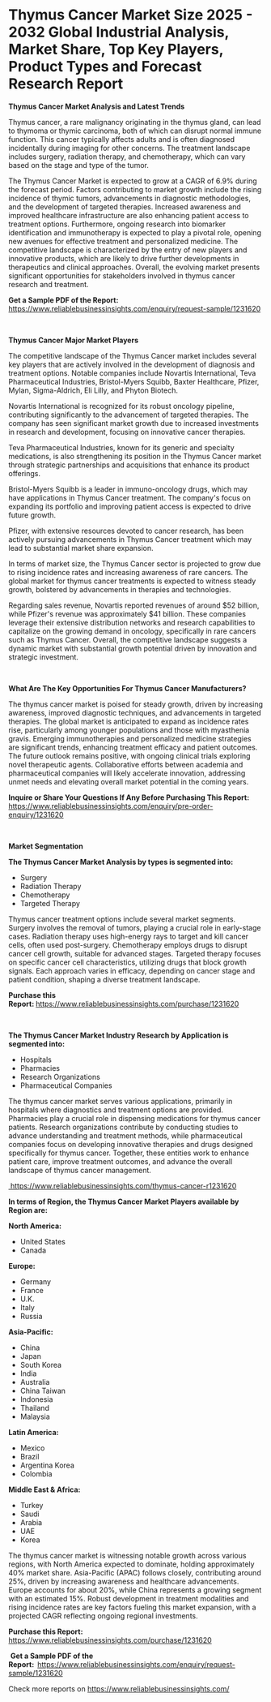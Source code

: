 <p><h1>Thymus Cancer Market Size 2025 - 2032 Global Industrial Analysis, Market Share, Top Key Players, Product Types and Forecast Research Report</h1></p><p><strong>Thymus Cancer Market Analysis and Latest Trends</strong></p>
<p><p>Thymus cancer, a rare malignancy originating in the thymus gland, can lead to thymoma or thymic carcinoma, both of which can disrupt normal immune function. This cancer typically affects adults and is often diagnosed incidentally during imaging for other concerns. The treatment landscape includes surgery, radiation therapy, and chemotherapy, which can vary based on the stage and type of the tumor.</p><p>The Thymus Cancer Market is expected to grow at a CAGR of 6.9% during the forecast period. Factors contributing to market growth include the rising incidence of thymic tumors, advancements in diagnostic methodologies, and the development of targeted therapies. Increased awareness and improved healthcare infrastructure are also enhancing patient access to treatment options. Furthermore, ongoing research into biomarker identification and immunotherapy is expected to play a pivotal role, opening new avenues for effective treatment and personalized medicine. The competitive landscape is characterized by the entry of new players and innovative products, which are likely to drive further developments in therapeutics and clinical approaches. Overall, the evolving market presents significant opportunities for stakeholders involved in thymus cancer research and treatment.</p></p>
<p><strong>Get a Sample PDF of the Report:&nbsp;</strong> <a href="https://www.reliablebusinessinsights.com/enquiry/request-sample/1231620?utm_campaign=100&utm_medium=2&utm_source=Github&utm_content=ia&utm_term=03032025&utm_id=thymus-cancer">https://www.reliablebusinessinsights.com/enquiry/request-sample/1231620</a></p>
<p>&nbsp;</p>
<p><strong>Thymus Cancer Major Market Players</strong></p>
<p><p>The competitive landscape of the Thymus Cancer market includes several key players that are actively involved in the development of diagnosis and treatment options. Notable companies include Novartis International, Teva Pharmaceutical Industries, Bristol-Myers Squibb, Baxter Healthcare, Pfizer, Mylan, Sigma-Aldrich, Eli Lilly, and Phyton Biotech.</p><p>Novartis International is recognized for its robust oncology pipeline, contributing significantly to the advancement of targeted therapies. The company has seen significant market growth due to increased investments in research and development, focusing on innovative cancer therapies. </p><p>Teva Pharmaceutical Industries, known for its generic and specialty medications, is also strengthening its position in the Thymus Cancer market through strategic partnerships and acquisitions that enhance its product offerings.</p><p>Bristol-Myers Squibb is a leader in immuno-oncology drugs, which may have applications in Thymus Cancer treatment. The company's focus on expanding its portfolio and improving patient access is expected to drive future growth.</p><p>Pfizer, with extensive resources devoted to cancer research, has been actively pursuing advancements in Thymus Cancer treatment which may lead to substantial market share expansion. </p><p>In terms of market size, the Thymus Cancer sector is projected to grow due to rising incidence rates and increasing awareness of rare cancers. The global market for thymus cancer treatments is expected to witness steady growth, bolstered by advancements in therapies and technologies.</p><p>Regarding sales revenue, Novartis reported revenues of around $52 billion, while Pfizer's revenue was approximately $41 billion. These companies leverage their extensive distribution networks and research capabilities to capitalize on the growing demand in oncology, specifically in rare cancers such as Thymus Cancer. Overall, the competitive landscape suggests a dynamic market with substantial growth potential driven by innovation and strategic investment.</p></p>
<p>&nbsp;</p>
<p><strong>What Are The Key Opportunities For Thymus Cancer Manufacturers?</strong></p>
<p><p>The thymus cancer market is poised for steady growth, driven by increasing awareness, improved diagnostic techniques, and advancements in targeted therapies. The global market is anticipated to expand as incidence rates rise, particularly among younger populations and those with myasthenia gravis. Emerging immunotherapies and personalized medicine strategies are significant trends, enhancing treatment efficacy and patient outcomes. The future outlook remains positive, with ongoing clinical trials exploring novel therapeutic agents. Collaborative efforts between academia and pharmaceutical companies will likely accelerate innovation, addressing unmet needs and elevating overall market potential in the coming years.</p></p>
<p><strong>Inquire or Share Your Questions If Any Before Purchasing This Report:</strong> <a href="https://www.reliablebusinessinsights.com/enquiry/pre-order-enquiry/1231620?utm_campaign=100&utm_medium=2&utm_source=Github&utm_content=ia&utm_term=03032025&utm_id=thymus-cancer">https://www.reliablebusinessinsights.com/enquiry/pre-order-enquiry/1231620</a></p>
<p>&nbsp;</p>
<p><strong>Market Segmentation</strong></p>
<p><strong>The Thymus Cancer Market Analysis by types is segmented into:</strong></p>
<p><ul><li>Surgery</li><li>Radiation Therapy</li><li>Chemotherapy</li><li>Targeted Therapy</li></ul></p>
<p><p>Thymus cancer treatment options include several market segments. Surgery involves the removal of tumors, playing a crucial role in early-stage cases. Radiation therapy uses high-energy rays to target and kill cancer cells, often used post-surgery. Chemotherapy employs drugs to disrupt cancer cell growth, suitable for advanced stages. Targeted therapy focuses on specific cancer cell characteristics, utilizing drugs that block growth signals. Each approach varies in efficacy, depending on cancer stage and patient condition, shaping a diverse treatment landscape.</p></p>
<p><strong>Purchase this Report:&nbsp;</strong><a href="https://www.reliablebusinessinsights.com/purchase/1231620?utm_campaign=100&utm_medium=2&utm_source=Github&utm_content=ia&utm_term=03032025&utm_id=thymus-cancer">https://www.reliablebusinessinsights.com/purchase/1231620</a></p>
<p>&nbsp;</p>
<p><strong>The Thymus Cancer Market Industry Research by Application is segmented into:</strong></p>
<p><ul><li>Hospitals</li><li>Pharmacies</li><li>Research Organizations</li><li>Pharmaceutical Companies</li></ul></p>
<p><p>The thymus cancer market serves various applications, primarily in hospitals where diagnostics and treatment options are provided. Pharmacies play a crucial role in dispensing medications for thymus cancer patients. Research organizations contribute by conducting studies to advance understanding and treatment methods, while pharmaceutical companies focus on developing innovative therapies and drugs designed specifically for thymus cancer. Together, these entities work to enhance patient care, improve treatment outcomes, and advance the overall landscape of thymus cancer management.</p></p>
<p><a href="https://www.reliablebusinessinsights.com/thymus-cancer-r1231620?utm_campaign=100&utm_medium=2&utm_source=Github&utm_content=ia&utm_term=03032025&utm_id=thymus-cancer">&nbsp;https://www.reliablebusinessinsights.com/thymus-cancer-r1231620</a></p>
<p><strong>In terms of Region, the Thymus Cancer Market Players available by Region are:</strong></p>
<p>
    <p> <strong> North America: </strong>
        <ul>
            <li>United States</li>
            <li>Canada</li>
        </ul>
        </p> 
    <p> <strong> Europe: </strong>
        <ul>
            <li>Germany</li>
            <li>France</li>
            <li>U.K.</li>
            <li>Italy</li>
            <li>Russia</li>
        </ul>
        </p> 
    <p> <strong> Asia-Pacific: </strong>
        <ul>
            <li>China</li>
            <li>Japan</li>
            <li>South Korea</li>
            <li>India</li>
            <li>Australia</li>
            <li>China Taiwan</li>
            <li>Indonesia</li>
            <li>Thailand</li>
            <li>Malaysia</li>
        </ul>
        </p> 
    <p> <strong> Latin America: </strong>
        <ul>
            <li>Mexico</li>
            <li>Brazil</li>
            <li>Argentina Korea</li>
            <li>Colombia</li>
        </ul>
        </p> 
    <p> <strong> Middle East & Africa: </strong>
        <ul>
            <li>Turkey</li>
            <li>Saudi</li>
            <li>Arabia</li>
            <li>UAE</li>
            <li>Korea</li>
        </ul>
    </p>
    </p>
<p><p>The thymus cancer market is witnessing notable growth across various regions, with North America expected to dominate, holding approximately 40% market share. Asia-Pacific (APAC) follows closely, contributing around 25%, driven by increasing awareness and healthcare advancements. Europe accounts for about 20%, while China represents a growing segment with an estimated 15%. Robust development in treatment modalities and rising incidence rates are key factors fueling this market expansion, with a projected CAGR reflecting ongoing regional investments.</p></p>
<p><strong>Purchase this Report: </strong><a href="https://www.reliablebusinessinsights.com/purchase/1231620?utm_campaign=100&utm_medium=2&utm_source=Github&utm_content=ia&utm_term=03032025&utm_id=thymus-cancer">https://www.reliablebusinessinsights.com/purchase/1231620</a></p>
<p>&nbsp;<strong>Get a Sample PDF of the Report:&nbsp;&nbsp;</strong><a href="https://www.reliablebusinessinsights.com/enquiry/request-sample/1231620?utm_campaign=100&utm_medium=2&utm_source=Github&utm_content=ia&utm_term=03032025&utm_id=thymus-cancer">https://www.reliablebusinessinsights.com/enquiry/request-sample/1231620</a></p>
<p><strong></strong></p>
<p>Check more reports on <a href="https://www.reliablebusinessinsights.com/?utm_campaign=100&utm_medium=2&utm_source=Github&utm_content=ia&utm_term=03032025&utm_id=thymus-cancer">https://www.reliablebusinessinsights.com/</a></p>